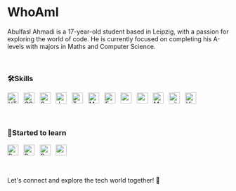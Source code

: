 # WhoAmI
Abulfasl Ahmadi is a 17-year-old student based in Leipzig, with a passion for exploring the world of code. He is currently focused on completing his A-levels with majors in Maths and Computer Science. 

&nbsp;

### 🛠Skills
<span>
<img src="https://img.shields.io/badge/HTML5-282C34?logo=html5&logoColor=E34F26" alt="HTML5 logo" title="HTML5" height="25" />
&nbsp;
<img src="https://img.shields.io/badge/CSS3-282C34?logo=css3&logoColor=1572B6" alt="CSS3 logo" title="CSS3" height="25" />
&nbsp;
<img src="https://img.shields.io/badge/Sass-282C34?logo=Sass&logoColor=F5517F" alt="Sass logo" title="Sass" height="25" />
&nbsp;
<img src="https://img.shields.io/badge/JavaScript-282C34?logo=javascript&logoColor=F7DF1E" alt="JavaScript logo" title="JavaScript" height="25" />
&nbsp;
<img src="https://img.shields.io/badge/TypeScript-282C34?logo=typescript&logoColor=3178C6" alt="TypeScript logo" title="TypeScript" height="25" />
&nbsp;
<img src="https://img.shields.io/badge/mongodb-282C34?logo=mongodb" alt="MongoDB" title="Mongo data base" height="25" />
&nbsp;
<img src="https://img.shields.io/badge/express-282C34?logo=express&logoColor=F7DF1E" alt="Express" title="express.js" height="25" />
&nbsp;
<img src="https://img.shields.io/badge/node-282C34?logo=nodedotjs" alt="node JS" title="Node Java Script" height="25" />
&nbsp;
<img src="https://img.shields.io/badge/npm-282C34?logo=npm" alt="npm" title="node package manager" height="25" />
&nbsp;
<img src="https://img.shields.io/badge/mySQL-282C34?logo=mysql" alt="MySQL" title="My SQL" height="25" />
&nbsp;
<img src="https://img.shields.io/badge/git-282C34?logo=git&logoColor=F05032" alt="git logo" title="git" height="25" />
&nbsp;
<img src="https://img.shields.io/badge/VS%20Code-282C34?logo=visual-studio-code&logoColor=007ACC" alt="Visual Studio Code logo" title="Visual Studio Code" height="25" />
&nbsp;
</span>

&nbsp;

### 💪Started to learn
<span>
<img src="https://img.shields.io/badge/python-282C34?logo=python" alt="Python logo" title="Python" height="25" />
&nbsp;
<img src="https://img.shields.io/badge/React-282C34?logo=React&logoColor=61DBFB" alt="React logo" title="React" height="25" />
&nbsp;
<img src="https://img.shields.io/badge/React Native-282C34?logo=react&logoColor=61DAFB" alt="React Native logo" title="React Native" height="25" />
&nbsp;
<img src="https://img.shields.io/badge/Authentication,%20Authorization%20and%20Security-282C34?" alt="" title="" height="25" />
</span>

&nbsp;
&nbsp;

Let's connect and explore the tech world together! 🚀
